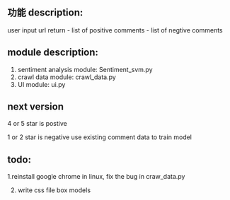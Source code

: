 ## 功能 description:
user input url
return 
    - list of positive comments
    - list of negtive comments

## module description:
1. sentiment analysis module: Sentiment_svm.py
2. crawl data module: crawl_data.py
3. UI module: ui.py
    


## next version
4 or 5 star is postive  

1 or 2 star is negative
use existing comment data to train model

## todo:
1.reinstall google chrome in linux, fix the bug in craw_data.py

2. write css file
box models